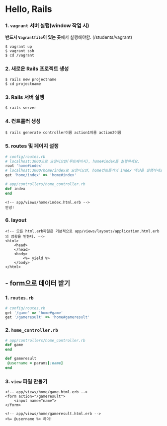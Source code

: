 # Hello, Rails

### 1. `vagrant` 서버 실행(window 작업 시)

   **반드시 `Vagrantfile`이 있는 곳**에서 실행해야함. (/students/vagrant)

   ```console
   $ vagrant up
   $ vagrant ssh
   $ cd /vagrant
   ```



### 2. 새로운 Rails 프로젝트 생성

   ```console
   $ rails new projectname
   $ cd projectname
   ```



### 3. Rails 서버 실행

   ```console
   $ rails server
   ```

### 4. 컨트롤러 생성

   ```console
   $ rails generate controller이름 action1이름 action2이름
   ```



### 5. routes 및 페이지 설정

   ```ruby
   # config/routes.rb
   # localhost:3000으로 요청이오면(루트페이지), home#index를 실행하세요.
   root 'home#index'
   # localhost:3000/home/index로 요청이오면, home컨트롤러의 index 액션을 실행하세요.
   get 'home/index' => 'home#index'
   ```

   ```ruby
   # app/controllers/home_controller.rb
   def index
   end
   ```

   ```erb
   <!-- app/views/home/index.html.erb -->
   안녕!
   ```

### 6. layout

   ```erb
   <!-- 모든 html.erb파일은 기본적으로 app/views/layouts/application.html.erb의 영향을 받는다. -->
   <html>
       <head>
       </head>
       <body>
           <%= yield %>
       </body>
   </html>
   ```



## - form으로 데이터 받기

### 1. `routes.rb`

   ```ruby
   # config/routes.rb
   get '/game' => 'home#game'
   get '/gameresult' => 'home#gameresult'
   ```



### 2. `home_controller.rb`

   ```ruby
   # app/controllers/home_controller.rb
   def game
   end

   def gameresult
    @username = params[:name]
   end
   ```



### 3. `view` 파일 만들기

   ```erb
   <!-- app/views/home/game.html.erb -->
   <form action="/gameresult">
       <input name="name">
   </form>
   ```

   ```erb
   <!-- app/views/home/gameresult.html.erb -->
   <%= @username %> 하이!
   ```
